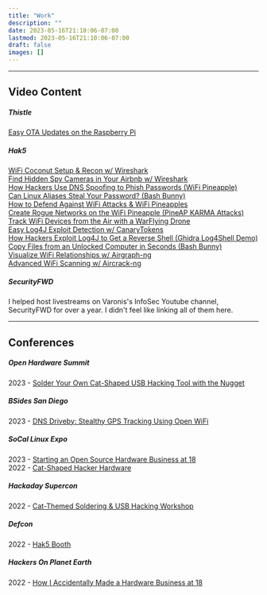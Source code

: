 ```yaml
---
title: "Work"
description: ""
date: 2023-05-16T21:10:06-07:00
lastmod: 2023-05-16T21:10:06-07:00
draft: false
images: []
---
```

<hr>

## Video Content
##### Thistle
[Easy OTA Updates on the Raspberry Pi](https://youtu.be/bLZZqJQ042g)

##### Hak5
<!-- ~~[How Hackers Would Track You]()~~   -->
[WiFi Coconut Setup & Recon w/ Wireshark](https://youtu.be/vlyFOw8TzeY)  
[Find Hidden Spy Cameras in Your Airbnb w/ Wireshark](https://youtu.be/bpR56Ua8v9s)    <!-- ~~[This $10 Payload Can Hack You by Mail]()~~   -->  
[How Hackers Use DNS Spoofing to Phish Passwords (WiFi Pineapple)](https://youtu.be/33H0ILk-yd8)  
[Can Linux Aliases Steal Your Password? (Bash Bunny)](https://youtu.be/Qvvxd5JRANs)  
[How to Defend Against WiFi Attacks & WiFi Pineapples](https://youtu.be/ZXuXIFeYdP4)  
[Create Rogue Networks on the WiFi Pineapple (PineAP KARMA Attacks)](https://youtu.be/fOmDNn2aXXA)  
[Track WiFi Devices from the Air with a WarFlying Drone](https://youtu.be/oWNIWHT8q1A)  
[Easy Log4J Exploit Detection w/ CanaryTokens](https://youtu.be/qjA_vc9Ua5A)  
[How Hackers Exploit Log4J to Get a Reverse Shell (Ghidra Log4Shell Demo)](https://youtu.be/lBxZL98uvdk)  
[Copy Files from an Unlocked Computer in Seconds (Bash Bunny)](https://youtu.be/HohH2VYAZw0)  
[Visualize WiFi Relationships w/ Airgraph-ng](https://youtu.be/wvRdeFGuHMc)  
[Advanced WiFi Scanning w/ Aircrack-ng](https://youtu.be/uKZb3D-PHS0)  
<!-- [Set Up a Headless Raspberry Pi Wardriving Rig](https://youtu.be/Z6h0vtqHxlQ)  
[Build a $15 Wardriving Rig to Log WiFi Data w/ the ESP8266](https://youtu.be/ITRwyr7KOnc)  
[Learn Web Hosting on Your Raspberry Pi w/ Dataplicity](https://youtu.be/CBaiRVKRfuM)  
[Visualize Wardriving Data in Jupyter Notebook (Python + Folium)](https://youtu.be/pFHUPs51CRQ)  
[Get Started w/ Breadboarding & Arduino](https://youtu.be/_snjqM2Lu70)  
[Gather WiFi Recon on this $5 WiFi Microcontroller](https://youtu.be/SPOCmnPj41E)  
[Practice Hash Cracking Online w/ Google Colab](https://youtu.be/ITRwyr7KOnc) -->

##### SecurityFWD
I helped host livestreams on Varonis's InfoSec Youtube channel, SecurityFWD for over a year.  I didn't feel like linking all of them here.

<hr>

## Conferences
##### Open Hardware Summit
2023 - [Solder Your Own Cat-Shaped USB Hacking Tool with the Nugget](https://2023.oshwa.org/workshop-schedule/)
##### BSides San Diego
2023 - [DNS Driveby: Stealthy GPS Tracking Using Open WiFi](https://www.bsidessd.org/past-events/2023/program-2023)
##### SoCal Linux Expo
2023 - [Starting an Open Source Hardware Business at 18](https://www.socallinuxexpo.org/scale/20x/presentations/cat-shaped-hacker-hardware-how-i-created-open-source-business-18)  
2022 - [Cat-Shaped Hacker Hardware](https://www.socallinuxexpo.org/scale/20x/speakers/alex-lynd)
##### Hackaday Supercon
2022 - [Cat-Themed Soldering & USB Hacking Workshop](https://hackaday.com/2022/10/25/2022-hackaday-supercon-joe-kingpin-grand-keynote-and-workshops-galore/)
##### Defcon
2022 - [Hak5 Booth]()
##### Hackers On Planet Earth
2022 - [How I Accidentally Made a Hardware Business at 18](https://hope.net/talks.html)